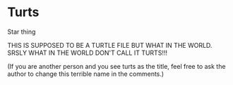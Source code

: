 # Turts
Star thing

THIS IS SUPPOSED TO BE A TURTLE FILE BUT WHAT IN THE WORLD.
SRSLY WHAT IN THE WORLD DON'T CALL IT TURTS!!!

(If you are another person and you see turts as the title, feel free to ask the author to change this terrible name in the comments.)

